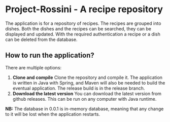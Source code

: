 # Project-Rossini - A recipe repository

The application is for a repository of recipes. The recipes are grouped into dishes. Both the dishes and the recipes can be searched, they can be displayed and updated. With the required authentication a recipe or a dish can be deleted from the database.

## How to run the application?
There are multiple options:
 1. **Clone and compile**
    Clone the repository and compile it. The application is written in Java with Spring, and Maven will also be needed to build the eventual application.
    The release build is in the release branch.
 3. **Download the latest version**
    You can download the latest version from github releases. This can be run on any computer with Java runtime.

**NB:**
The database in 0.0.1 is in-memory database, meaning that any change to it will be lost when the application restarts.
